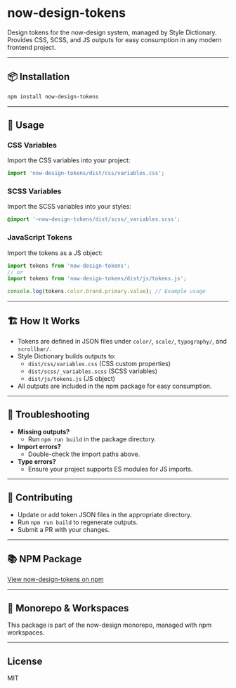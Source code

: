 # now-design-tokens

Design tokens for the now-design system, managed by Style Dictionary. Provides CSS, SCSS, and JS outputs for easy consumption in any modern frontend project.

---

## 📦 Installation

```sh
npm install now-design-tokens
```

---

## 🚀 Usage

### CSS Variables
Import the CSS variables into your project:
```js
import 'now-design-tokens/dist/css/variables.css';
```

### SCSS Variables
Import the SCSS variables into your styles:
```scss
@import '~now-design-tokens/dist/scss/_variables.scss';
```

### JavaScript Tokens
Import the tokens as a JS object:
```js
import tokens from 'now-design-tokens';
// or
import tokens from 'now-design-tokens/dist/js/tokens.js';

console.log(tokens.color.brand.primary.value); // Example usage
```

---

## 🏗️ How It Works
- Tokens are defined in JSON files under `color/`, `scale/`, `typography/`, and `scrollbar/`.
- Style Dictionary builds outputs to:
  - `dist/css/variables.css` (CSS custom properties)
  - `dist/scss/_variables.scss` (SCSS variables)
  - `dist/js/tokens.js` (JS object)
- All outputs are included in the npm package for easy consumption.

---

## 📝 Troubleshooting
- **Missing outputs?**
  - Run `npm run build` in the package directory.
- **Import errors?**
  - Double-check the import paths above.
- **Type errors?**
  - Ensure your project supports ES modules for JS imports.

---

## 🤝 Contributing
- Update or add token JSON files in the appropriate directory.
- Run `npm run build` to regenerate outputs.
- Submit a PR with your changes.

---

## 📚 NPM Package
[View now-design-tokens on npm](https://www.npmjs.com/package/now-design-tokens)

---

## 🏢 Monorepo & Workspaces
This package is part of the now-design monorepo, managed with npm workspaces.

---

## License
MIT 